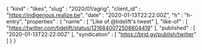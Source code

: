 {
  "kind" : "likes",
  "slug" : "2020/01/agrig",
  "client_id" : "https://indigenous.realize.be",
  "date" : "2020-01-13T22:22:00Z",
  "h" : "h-entry",
  "properties" : {
    "name" : [ "Like of @tidelift's tweet" ],
    "like-of" : [ "https://twitter.com/tidelift/status/1216840072508604419" ],
    "published" : [ "2020-01-13T22:22:00Z" ],
    "syndication" : [ "https://brid.gy/publish/twitter" ]
  }
}
